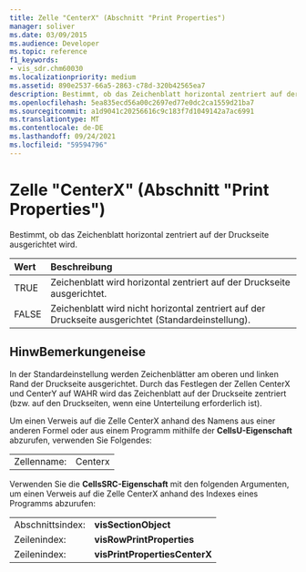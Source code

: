 ```yaml
---
title: Zelle "CenterX" (Abschnitt "Print Properties")
manager: soliver
ms.date: 03/09/2015
ms.audience: Developer
ms.topic: reference
f1_keywords:
- vis_sdr.chm60030
ms.localizationpriority: medium
ms.assetid: 890e2537-66a5-2863-c78d-320b42565ea7
description: Bestimmt, ob das Zeichenblatt horizontal zentriert auf der Druckseite ausgerichtet wird.
ms.openlocfilehash: 5ea835ecd56a00c2697ed77e0dc2ca1559d21ba7
ms.sourcegitcommit: a1d9041c20256616c9c183f7d1049142a7ac6991
ms.translationtype: MT
ms.contentlocale: de-DE
ms.lasthandoff: 09/24/2021
ms.locfileid: "59594796"
---
```

# <a name="centerx-cell-print-properties-section"></a>Zelle "CenterX" (Abschnitt "Print Properties")

Bestimmt, ob das Zeichenblatt horizontal zentriert auf der Druckseite ausgerichtet wird. 
  
|**Wert**|**Beschreibung**|
|:-----|:-----|
| TRUE  <br/> | Zeichenblatt wird horizontal zentriert auf der Druckseite ausgerichtet.  <br/> |
| FALSE  <br/> | Zeichenblatt wird nicht horizontal zentriert auf der Druckseite ausgerichtet (Standardeinstellung).  <br/> |
   
## <a name="remarks"></a>HinwBemerkungeneise

In der Standardeinstellung werden Zeichenblätter am oberen und linken Rand der Druckseite ausgerichtet. Durch das Festlegen der Zellen CenterX und CenterY auf WAHR wird das Zeichenblatt auf der Druckseite zentriert (bzw. auf den Druckseiten, wenn eine Unterteilung erforderlich ist). 
  
Um einen Verweis auf die Zelle CenterX anhand des Namens aus einer anderen Formel oder aus einem Programm mithilfe der **CellsU-Eigenschaft** abzurufen, verwenden Sie Folgendes: 
  
|||
|:-----|:-----|
| Zellenname:  <br/> | Centerx  <br/> |
   
Verwenden Sie die **CellsSRC-Eigenschaft** mit den folgenden Argumenten, um einen Verweis auf die Zelle CenterX anhand des Indexes eines Programms abzurufen: 
  
|||
|:-----|:-----|
| Abschnittsindex:  <br/> |**visSectionObject** <br/> |
| Zeilenindex:  <br/> |**visRowPrintProperties** <br/> |
| Zeilenindex:  <br/> |**visPrintPropertiesCenterX** <br/> |
   

